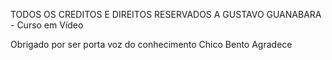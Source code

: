 TODOS OS CREDITOS E DIREITOS RESERVADOS A GUSTAVO GUANABARA - Curso em Vídeo

Obrigado por ser porta voz do conhecimento
Chico Bento Agradece
